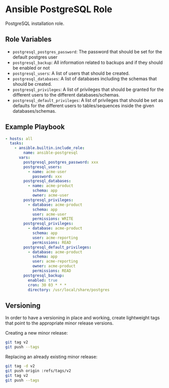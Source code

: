 # Ansible PostgreSQL Role

PostgreSQL installation role.

## Role Variables

- `postgresql_postgres_password`: The password that should be set for the default postgres user
- `postgresql_backup`: All information related to backups and if they should be enabled or not
- `postgresql_users`: A list of users that should be created.
- `postgresql_databases`: A list of databases including the schemas that should be created.
- `postgresql_privileges`: A list of privileges that should be granted for the different users to the different databases/schemas.
- `postgresql_default_privileges`: A list of privileges that should be set as defaults for the different users to tables/sequences inside the given databases/schemas.

## Example Playbook

```yaml
- hosts: all
  tasks:
    - ansible.builtin.include_role:
        name: ansible-postgresql
      vars:
        postgresql_postgres_password: xxx
        postgresql_users:
          - name: acme-user
            password: xxx
        postgresql_databases:
          - name: acme-product
            schema: app
            owner: acme-user
        postgresql_privileges:
          - database: acme-product
            schema: app
            user: acme-user
            permissions: WRITE
        postgresql_privileges:
          - database: acme-product
            schema: app
            user: acme-reporting
            permissions: READ
        postgresql_default_privileges:
          - database: acme-product
            schema: app
            user: acme-reporting
            owner: acme-product
            permissions: READ
        postgresql_backup:
          enabled: true
          cron: 30 03 * * *
          directory: /usr/local/share/postgres
```

## Versioning

In order to have a versioning in place and working, create lightweight tags that point to the appropriate minor release versions.

Creating a new minor release:

```bash
git tag v2
git push --tags
```

Replacing an already existing minor release:

```bash
git tag -d v2
git push origin :refs/tags/v2
git tag v2
git push --tags
```
